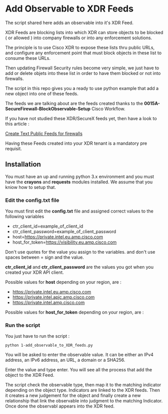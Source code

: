 # Add Observable to XDR Feeds

The script shared here adds an observable into it's XDR Feed.

XDR Feeds are blocking lists into which XDR can store objects to be blocked ( or allowed ) into company firewalls or into any enforcement solutions.

The principle is to use Cisco XDR to expose these lists thru public URLs, and configure any enforcement point that must block objects in these list to consume these URLs.

Then updating Firewall Security rules become very simple, we just have to add or delete objets into these list in order to have them blocked or not into firewalls.

The script in this repo gives you a ready to use python example that add a new object into one of these feeds.

The feeds we are talking about are the feeds created thanks to the **0015A-SecureFirewall-BlockObservable-Setup** Cisco Workflow.

If you have not studied these XDR/SecureX feeds yet, then have a look to this article :

[Create Text Public Feeds for firewalls](https://github.com/pcardotatgit/SecureX_Workflows_and_Stuffs/tree/master/12-create_securex_blocking_lists_for_firewalls)

Having these Feeds created into your XDR tenant is a mandatory pre requisit.

## Installation

You must have an up and running python 3.x environment and you must have the **crayons** and **requests** modules installed. We assume that you kniow how to setup that.

### Edit the config.txt file

You must first edit the **config.txt** file and assigned correct values to the following variables

- ctr_client_id=example_of_client_id
- ctr_client_password=example_of_client_password
- host=https://private.intel.eu.amp.cisco.com
- host_for_token=https://visibility.eu.amp.cisco.com

Don't use quotes for the value you assign to the variables. and don't use spaces between = sign and the value.

**ctr_client_id** and **ctr_client_password** are the values you got when you created your XDR API client.

Possible values for **host** depending on your region, are :

- https://private.intel.eu.amp.cisco.com
- https://private.intel.apjc.amp.cisco.com
- https://private.intel.amp.cisco.com

Possible values for **host_for_token** depending on your region, are :

### Run the script

You just have to run the script :

    python 1-add_observable_to_XDR_feeds.py
    
You will be asked to enter the observable value.  It can be either an IPv4 address, an IPv6 address, an URL, a domain or a SHA256.

Enter the value and type enter. You will see all the process that add the object to the XDR Feed.

The script check the observable type, then map it to the matching indicator depending on the object type. Indicators are linked to the XDR feeds. Then it creates a new judgement for the object and finally create a new relationship that link the observable into judgment to the matching Indicator. Once done the observabl appears into the XDR feed.

